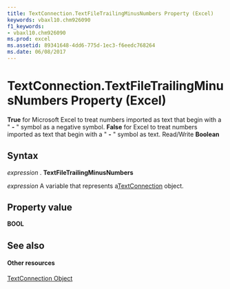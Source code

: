 ```yaml
---
title: TextConnection.TextFileTrailingMinusNumbers Property (Excel)
keywords: vbaxl10.chm926090
f1_keywords:
- vbaxl10.chm926090
ms.prod: excel
ms.assetid: 89341648-4dd6-775d-1ec3-f6eedc768264
ms.date: 06/08/2017
---
```



# TextConnection.TextFileTrailingMinusNumbers Property (Excel)

 **True** for Microsoft Excel to treat numbers imported as text that begin with a " **-** " symbol as a negative symbol. **False** for Excel to treat numbers imported as text that begin with a " **-** " symbol as text. Read/Write **Boolean**


## Syntax

 _expression_ . **TextFileTrailingMinusNumbers**

 _expression_ A variable that represents a[TextConnection](Excel.textconnection.md) object.


## Property value

 **BOOL**


## See also


#### Other resources



[TextConnection Object](Excel.textconnection.md)

